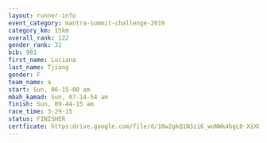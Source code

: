 ```yaml
---
layout: runner-info 
event_category: mantra-summit-challenge-2019 
category_km: 15km 
overall_rank: 122
gender_rank: 31
bib: 981
first_name: Luciana
last_name: Tjiang
gender: F
team_name: a
start: Sun, 06-15-00 am
mbah_kamad: Sun, 07-14-54 am
finish: Sun, 09-44-15 am
race_time: 3-29-15
status: FINISHER
certficate: https:drive.google.com/file/d/10w2gkQ1N3zi6_wuNWk4bgL0-XiXbViVc/view?usp=sharing
---
```

